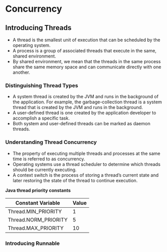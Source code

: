 # Concurrency

## Introducing Threads

- A thread is the smallest unit of execution that can be scheduled by the operating system.
- A process is a group of associated threads that execute in the same, shared environment.
- By shared environment, we mean that the threads in the same process share the same memory space 
and can communicate directly with one another.

### Distinguishing Thread Types

- A system thread is created by the JVM and runs in the background of the application.
For example, the garbage-collection thread is a system thread that is created by the JVM
and runs in the background.
- A user-defined thread is one created by the application developer to accomplish a specific task.
- Both system and user-defined threads can be marked as daemon threads. 

### Understanding Thread Concurrency 

- The property of executing multiple threads and processes at the same time is referred to as concurrency.
- Operating systems use a thread scheduler to determine which threads should be currently executing.
- A context switch is the process of storing a thread’s current state and later restoring the state of the thread to continue execution.

**Java thread priority constants**

| Constant Variable     | Value |
|-----------------------|-------|
| Thread.MIN_PRIORITY   | 1     |
| Thread.NORM_PRIORITY  | 5     | // default
| Thread.MAX_PRIORITY   | 10    |


### Introducing Runnable

